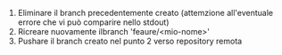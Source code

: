 1. Eliminare il branch precedentemente creato (attemzione all'eventuale errore che vi può comparire nello stdout)
2. Ricreare nuovamente ilbranch 'feaure/\<mio-nome\>'
3. Pushare il branch creato nel punto 2 verso repository remota 